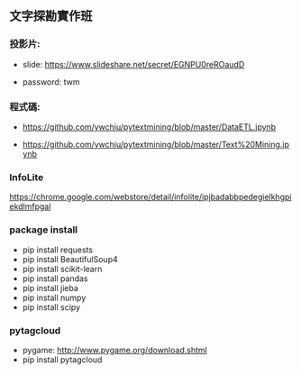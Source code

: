 ## 文字探勘實作班

### 投影片:
- slide: https://www.slideshare.net/secret/EGNPU0reROaudD

- password: twm

### 程式碼:
- https://github.com/ywchiu/pytextmining/blob/master/DataETL.ipynb

- https://github.com/ywchiu/pytextmining/blob/master/Text%20Mining.ipynb

### InfoLite
https://chrome.google.com/webstore/detail/infolite/ipjbadabbpedegielkhgpiekdlmfpgal

### package install

- pip install requests
- pip install BeautifulSoup4
- pip install scikit-learn
- pip install pandas
- pip install jieba
- pip install numpy
- pip install scipy

### pytagcloud
- pygame: http://www.pygame.org/download.shtml
- pip install pytagcloud
